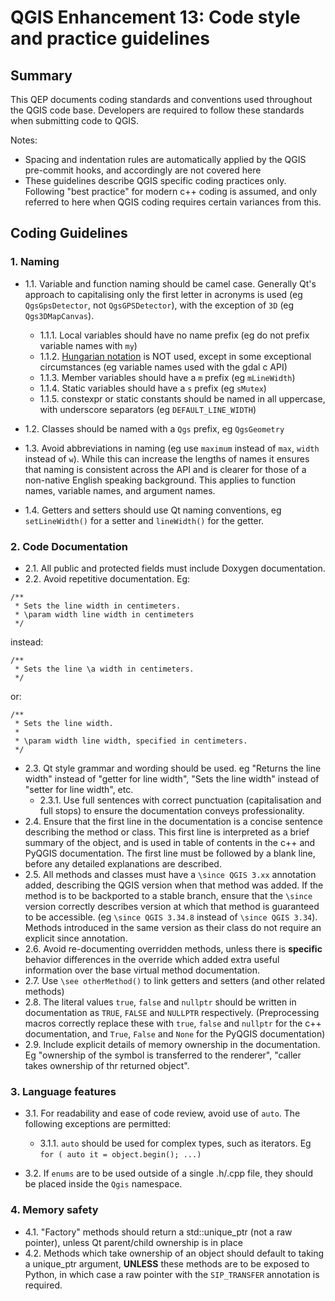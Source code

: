 # QGIS Enhancement 13: Code style and practice guidelines

## Summary

This QEP documents coding standards and conventions used throughout the QGIS code base. Developers are required to follow these standards when submitting code to QGIS.

Notes:

- Spacing and indentation rules are automatically applied by the QGIS pre-commit hooks, and accordingly are not covered here
- These guidelines describe QGIS specific coding practices only. Following "best practice" for modern c++ coding is assumed, and only referred to here when QGIS coding requires certain variances from this.

## Coding Guidelines

### 1. Naming

- 1.1. Variable and function naming should be camel case. Generally Qt's approach to capitalising only the first letter in acronyms is used (eg ``QgsGpsDetector``, not ``QgsGPSDetector``), with the exception of ``3D`` (eg ``Qgs3DMapCanvas``).

  - 1.1.1. Local variables should have no name prefix (eg do not prefix variable names with ``my``)
  - 1.1.2. [Hungarian notation](https://en.m.wikipedia.org/wiki/Hungarian_notation) is NOT used, except in some exceptional circumstances (eg variable names used with the gdal c API)
  - 1.1.3. Member variables should have a ``m`` prefix (eg ``mLineWidth``)
  - 1.1.4. Static variables should have a ``s`` prefix (eg ``sMutex``)
  - 1.1.5. constexpr or static constants should be named in all uppercase, with underscore separators (eg ``DEFAULT_LINE_WIDTH``)
- 1.2. Classes should be named with a ``Qgs`` prefix, eg ``QgsGeometry``
- 1.3. Avoid abbreviations in naming (eg use ``maximum`` instead of ``max``, ``width`` instead of ``w``). While
  this can increase the lengths of names it ensures that naming is consistent across the API and
  is clearer for those of a non-native English speaking background. This applies to function names,
  variable names, and argument names.
- 1.4. Getters and setters should use Qt naming conventions, eg ``setLineWidth()`` for a setter and
  ``lineWidth()`` for the getter.

### 2. Code Documentation

- 2.1. All public and protected fields must include Doxygen documentation.
- 2.2. Avoid repetitive documentation. Eg:


```
/**
 * Sets the line width in centimeters.
 * \param width line width in centimeters
 */
```
  
  instead:

```
/**
 * Sets the line \a width in centimeters.
 */
```

  or:

```
/**
 * Sets the line width.
 *
 * \param width line width, specified in centimeters.
 */
```

- 2.3. Qt style grammar and wording should be used. eg "Returns the line width" instead of "getter for line width", "Sets the line width" instead of "setter for line width", etc.
  - 2.3.1. Use full sentences with correct punctuation (capitalisation and full stops) to ensure the documentation conveys professionality.
- 2.4. Ensure that the first line in the documentation is a concise sentence describing the method or class. This first line is interpreted as a brief summary of the object, and is used in table of contents in the c++ and PyQGIS documentation. The first line must be followed by a blank line, before any detailed explanations are described.
- 2.5. All methods and classes must have a ``\since QGIS 3.xx`` annotation added, describing the QGIS version when
  that method was added. If the method is to be backported to a stable branch, ensure that the ``\since``
  version correctly describes version at which that method is guaranteed to be accessible. (eg ``\since QGIS 3.34.8``
  instead of ``\since QGIS 3.34``). Methods introduced in the same version as their class do not require an explicit since annotation.
- 2.6. Avoid re-documenting overridden methods, unless there is **specific** behavior differences in the override
  which added extra useful information over the base virtual method documentation.
- 2.7. Use ``\see otherMethod()`` to link getters and setters (and other related methods)
- 2.8. The literal values ``true``, ``false`` and ``nullptr`` should be written in documentation as ``TRUE``, ``FALSE`` and ``NULLPTR`` respectively. (Preprocessing macros correctly replace these with ``true``, ``false`` and ``nullptr`` for the c++ documentation, and ``True``, ``False`` and ``None`` for the PyQGIS documentation)
- 2.9. Include explicit details of memory ownership in the documentation. Eg "ownership of the symbol is transferred to the renderer", "caller takes ownership of thr returned object".


### 3. Language features

- 3.1. For readability and ease of code review, avoid use of ``auto``. The following exceptions are permitted:

  - 3.1.1. ``auto`` should be used for complex types, such as iterators. Eg ``for ( auto it = object.begin(); ...)``
  
- 3.2. If ``enums`` are to be used outside of a single .h/.cpp file, they should be placed inside the ``Qgis`` namespace.

### 4. Memory safety

- 4.1. "Factory" methods should return a std::unique_ptr (not a raw pointer), unless Qt parent/child
  ownership is in place
- 4.2. Methods which take ownership of an object should default to taking a unique_ptr argument, **UNLESS**
  these methods are to be exposed to Python, in which case a raw pointer with the ``SIP_TRANSFER`` annotation
  is required.
